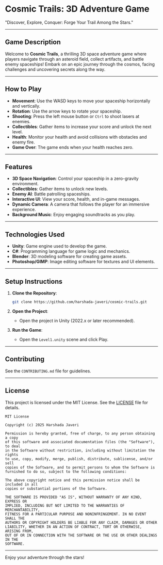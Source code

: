 # Cosmic Trails: 3D Adventure Game

"Discover, Explore, Conquer: Forge Your Trail Among the Stars."

---

## Game Description
Welcome to **Cosmic Trails**, a thrilling 3D space adventure game where players navigate through an asteroid field, collect artifacts, and battle enemy spaceships! Embark on an epic journey through the cosmos, facing challenges and uncovering secrets along the way.

---

## How to Play

- **Movement**: Use the WASD keys to move your spaceship horizontally and vertically.
- **Rotation**: Use the arrow keys to rotate your spaceship.
- **Shooting**: Press the left mouse button or `Ctrl` to shoot lasers at enemies.
- **Collectibles**: Gather items to increase your score and unlock the next level.
- **Health**: Monitor your health and avoid collisions with obstacles and enemy fire.
- **Game Over**: The game ends when your health reaches zero.

---

## Features

- **3D Space Navigation**: Control your spaceship in a zero-gravity environment.
- **Collectibles**: Gather items to unlock new levels.
- **Enemy AI**: Battle patrolling spaceships.
- **Interactive UI**: View your score, health, and in-game messages.
- **Dynamic Camera**: A camera that follows the player for an immersive experience.
- **Background Music**: Enjoy engaging soundtracks as you play.

---

## Technologies Used

- **Unity**: Game engine used to develop the game.
- **C#**: Programming language for game logic and mechanics.
- **Blender**: 3D modeling software for creating game assets.
- **Photoshop/GIMP**: Image editing software for textures and UI elements.

---

## Setup Instructions

1. **Clone the Repository**:
    ```bash
    git clone https://github.com/harshada-javeri/cosmic-trails.git
    ```

2. **Open the Project**:
    - Open the project in Unity (2022.x or later recommended).

3. **Run the Game**:
    - Open the `Level1.unity` scene and click Play.

---

## Contributing

See the `CONTRIBUTING.md` file for guidelines.

---

## License

This project is licensed under the MIT License. See the [LICENSE](LICENSE) file for details.

```
MIT License

Copyright (c) 2025 Harshada Javeri

Permission is hereby granted, free of charge, to any person obtaining a copy
of this software and associated documentation files (the "Software"), to deal
in the Software without restriction, including without limitation the rights
to use, copy, modify, merge, publish, distribute, sublicense, and/or sell
copies of the Software, and to permit persons to whom the Software is
furnished to do so, subject to the following conditions:

The above copyright notice and this permission notice shall be included in all
copies or substantial portions of the Software.

THE SOFTWARE IS PROVIDED "AS IS", WITHOUT WARRANTY OF ANY KIND, EXPRESS OR
IMPLIED, INCLUDING BUT NOT LIMITED TO THE WARRANTIES OF MERCHANTABILITY,
FITNESS FOR A PARTICULAR PURPOSE AND NONINFRINGEMENT. IN NO EVENT SHALL THE
AUTHORS OR COPYRIGHT HOLDERS BE LIABLE FOR ANY CLAIM, DAMAGES OR OTHER
LIABILITY, WHETHER IN AN ACTION OF CONTRACT, TORT OR OTHERWISE, ARISING FROM,
OUT OF OR IN CONNECTION WITH THE SOFTWARE OR THE USE OR OTHER DEALINGS IN THE
SOFTWARE.
```

---

Enjoy your adventure through the stars!
